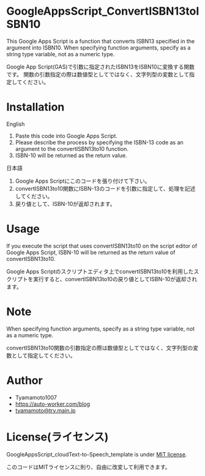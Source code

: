 # GoogleAppsScript_ConvertISBN13toISBN10

This Google Apps Script is a function that converts ISBN13 specified in the argument into ISBN10.
When specifying function arguments, specify as a string type variable, not as a numeric type.

Google App Script(GAS)で引数に指定されたISBN13をISBN10に変換する関数です。
関数の引数指定の際は数値型としてではなく、文字列型の変数として指定してください。

# Installation
 
English
1. Paste this code into Google Apps Script.
1. Please describe the process by specifying the ISBN-13 code as an argument to the convertISBN13to10 function.
1. ISBN-10 will be returned as the return value.
 
日本語
1. Google Apps Scriptにこのコードを張り付けて下さい。
1. convertISBN13to10関数にISBN-13のコードを引数に指定して、処理を記述してください。
1. 戻り値として、ISBN-10が返却されます。
 
# Usage
 

If you execute the script that uses convertISBN13to10 on the script editor of Google Apps Script, ISBN-10 will be returned as the return value of convertISBN13to10.

Google Apps Scriptのスクリプトエディタ上でconvertISBN13to10を利用したスクリプトを実行すると、convertISBN13to10の戻り値としてISBN-10が返却されます。
 
 
# Note
 
When specifying function arguments, specify as a string type variable, not as a numeric type.

convertISBN13to10関数の引数指定の際は数値型としてではなく、文字列型の変数として指定してください。
 
# Author
 
* Tyamamoto1007
* https://auto-worker.com/blog
* tyamamoto@try.main.jp
 
# License(ライセンス)
 
GoogleAppsScript_cloudText-to-Speech_template is under [MIT license](https://en.wikipedia.org/wiki/MIT_License).

このコードはMITライセンスに則り、自由に改変して利用できます。
